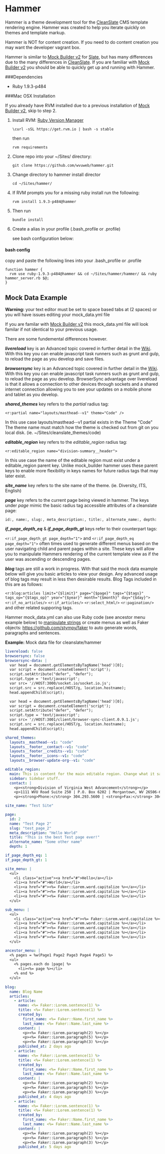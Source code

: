 # Hammer

Hammer is a theme development tool for the [CleanSlate](http://cleanslate.wvu.edu/ "CleanSlate") CMS template rendering engine. Hammer was created to help you iterate quickly on themes and template markup. 

Hammer is  NOT for content creation. If you need to do content creation you may want the developer vagrant box.

Hammer is similar to [Mock Builder v2](https://github.com/wvuweb/mock_builder "Mock Builder v2") for [Slate](http://slatecms.wvu.edu/ "Slate"), but has many differences due to the many differences in [CleanSlate](http://cleanslate.wvu.edu/ "CleanSlate"). If you are familiar with [Mock Builder v2](https://github.com/wvuweb/mock_builder "Mock Builder v2") you should be able to quickly get up and running with Hammer.


###Dependencies

* Ruby 1.9.3-p484


###Mac OSX Installation

If you already have RVM installed due to a previous installation of [Mock Builder v2](https://github.com/wvuweb/mock_builder "Mock Builder"), skip to step 2.

1. Install RVM: [Ruby Version Manager](http://rvm.io/ "Ruby Version Manager")

    `\curl -sSL https://get.rvm.io | bash -s stable`
    
    then run
    
    `rvm requirements`

2. Clone repo into your ~/Sites/ directory:

    `git clone https://github.com/wvuweb/hammer.git`

3. Change directory to hammer install director

    `cd ~/Sites/hammer/`

4. If RVM prompts you for a missing ruby install run the following: 

    `rvm install 1.9.3-p484@hammer`

5. Then run 

    `bundle install`

5. Create a alias in your profile (.bash_profile or .profile)

    see bash configuration below:

#### bash config

copy and paste the following lines into your .bash_profile or .profile

```
function hammer {
  rvm use ruby-1.9.3-p484@hammer && cd ~/Sites/hammer/hammer/ && ruby hammer_server.rb $@;
}
```    

## Mock Data Example

**Warning:** your text editor must be set to space based tabs at (2 spaces) or you will have issues editing your mock_data.yml file

If you are familar with [Mock Builder v2](https://github.com/wvuweb/mock_builder "Mock Builder v2") this mock_data.yml file will look familar if not identical to your previous usage.  

There are some fundemental differences however.

***livereload*** key is an Advanced topic covered in further detail in the [Wiki](http://github.com/wvuweb/hammer/wiki "Link this to the wiki").  With this key you can enable javascript task runners such as grunt and gulp, to reload the page as you develop and save files.

***browsersync*** key is an Advanced topic covered in further detail in the [Wiki](http://github.com/wvuweb/hammer/wiki "Link this to the wiki").  With this key you can enable javascript task runners such as grunt and gulp, to reload the page as you develop.  BrowserSync advantage over livereload is that it allows a connection to other devices through sockets and a shared internet connection allowing you to see your updates on a mobile phone and tablet as you develop. 

***shared_themes*** key refers to the *partial* radius tag:

`<r:partial name="layouts/masthead--v1" theme="Code" />`

In this use case layouts/masthead--v1 partial exists in the Theme "Code"  The theme name must match how the theme is checked out from git on you local disk.  (ie.  ~/Sites/cleanslate_themes/code)

***editable_region*** key refers to the *editable_region* radius tag:

`<r:editable_region name="division-summary__header">`

In this use case the name of the editable region must exist under a editable_region parent key.  Unlike mock_builder hammer uses these parent keys to enable more flexibility in keys names for future radius tags that may later exist.

***site_name*** key refers to the site name of the theme. (ie. Diversity, ITS, English)

***page*** key refers to the current page being viewed in hammer.  The keys under *page* mimic the basic radius tag accessible attributes of a cleanslate page:

`id:, name:, slug:, meta_description:, title:, alternate_name:, depth:`

***if_page_depth_eq*** & ***if_page_depth_gt*** keys refer to their counterpart tags:

`<r:if_page_depth_gt page_depth="1">`
and
`<r:if_page_depth_eq page_depth="1">`
often times used to generate different menus based on the user navigating child and parent pages within a site.  These keys will allow you to manipulate Hammers rendering of the current template view as if the user was ascending or descending pages.

***blog*** tags are still a work in progress. With that said the mock data example below will give you basic articles to view your design. Any advanced usage of blog tags may result in less then desirable results. Blog Tags included in this are as follows:

`<r:blog:articles limit="{$limit}" page="{$page}" tags="{$tags}" tags_op="{$tags_op}" year="{$year}" month="{$month}" day="{$day}">`
`<r:if_no_articles/>` 
`<r:if_articles/>`
`<r:select_html/>` `<r:pagination/>` and other related supporing tags.

Hammer mock_data.yml can also use Ruby code (see ancestor menu example below) to [manipulate strings](http://www.tutorialspoint.com/ruby/ruby_strings.htm "Ruby Strings") or create menus as well as Faker objects: <https://github.com/stympy/faker> to auto generate words, paragraphs and sentences.

**Example:** Mock data file for cleanslate/hammer

```yaml
livereload: false
browsersync: false
browsersync-data: |
  var head = document.getElementsByTagName('head')[0];
  var script = document.createElement('script');
  script.setAttribute("defer", "defer");
  script.type = 'text/javascript';
  var src= '//HOST:3000/socket.io/socket.io.js';
  script.src = src.replace(/HOST/g, location.hostname);
  head.appendChild(script);

  var head = document.getElementsByTagName('head')[0];
  var script = document.createElement('script');
  script.setAttribute("defer", "defer");
  script.type = 'text/javascript';
  var src= '//HOST:3001/client/browser-sync-client.0.9.1.js';
  script.src = src.replace(/HOST/g, location.hostname);
  head.appendChild(script);

shared_themes:
  layouts__masthead--v1: "code"
  layouts__footer__contact--v1: "code"
  layouts__footer__credits--v1: "code"
  layouts__footer__icons--v1: "code"
  layouts__browser-update-org--v1: "code"

editable_region:
  main: This is content for the main editable region. Change what it says in the mock_data.yml file.
  sidebar: Sidebar stuff.
  contact: |
    <p><strong>Division of Virginia West Advancement</strong></p>
    <p>1111 WVU Road Suite 250 | P.O. Box 6202 | Morgantown, WV 26506-6202</p>
    <p><strong>Phone:</strong> 304.293.5600 | <strong>Fax:</strong> 304.293.8279 | <strong>Email:</strong> <a href="mailto:firstname.lastname@mail.wvu.edu">firstname.lastname@mail.wvu.edu</a></p>

site_name: "Test Site"

page:
  id: 2
  name: "Test Page 2"
  slug: "test_page_2"
  meta_description: "Hello World"
  title: "This is the best Test page ever!"
  alternate_name: "Some other name"
  depth: 1

if_page_depth_eq: 1
if_page_depth_gt: 1

site_menu: |
  <ul>
    <li class="active"><a href="#">Hello</a></li>
    <li><a href="#">World</a></li>
    <li><a href="#"><%= Faker::Lorem.word.capitalize %></a></li>
    <li><a href="#"><%= Faker::Lorem.word.capitalize %></a></li>
    <li><a href="#"><%= Faker::Lorem.word.capitalize %></a></li>
  </ul>

sub_menu: |
  <ul>
    <li class="active"><a href="#"><%= Faker::Lorem.word.capitalize %></a></li>
    <li><a href="#"><%= Faker::Lorem.word.capitalize %></a></li>
    <li><a href="#"><%= Faker::Lorem.word.capitalize %></a></li>
    <li><a href="#"><%= Faker::Lorem.word.capitalize %></a></li>
    <li><a href="#"><%= Faker::Lorem.word.capitalize %></a></li>
  </ul>

ancestor_menu: |
  <% pages = %w(Page1 Page2 Page3 Page4 Page5) %>
  <ul>
    <% pages.each do |page| %>
      <li><%= page %></li>
    <% end %>
  </ul>
  
blog:
  name: Blog Name
  articles:
    - article: 
      name: <%= Faker::Lorem.sentence(1) %>
      title: <%= Faker::Lorem.sentence(1) %>
      created_by: 
        first_name: <%= Faker::Name.first_name %>
        last_name: <%= Faker::Name.last_name %>
      content: |
        <p><%= Faker::Lorem.paragraph(2) %></p>
        <p><%= Faker::Lorem.paragraph(5) %></p>
        <p><%= Faker::Lorem.paragraph(3) %></p>
      published_at: 2 days ago
    - article:
      name: <%= Faker::Lorem.sentence(1) %>
      title: <%= Faker::Lorem.sentence(1) %>
      created_by: 
        first_name: <%= Faker::Name.first_name %>
        last_name: <%= Faker::Name.last_name %>
      content: |
        <p><%= Faker::Lorem.paragraph(2) %></p>
        <p><%= Faker::Lorem.paragraph(5) %></p>
        <p><%= Faker::Lorem.paragraph(3) %></p>
      published_at: 4 days ago
    - article:
      name: <%= Faker::Lorem.sentence(1) %>
      title: <%= Faker::Lorem.sentence(1) %>
      created_by: 
        first_name: <%= Faker::Name.first_name %>
        last_name: <%= Faker::Name.last_name %>
      content: |
        <p><%= Faker::Lorem.paragraph(2) %></p>
        <p><%= Faker::Lorem.paragraph(5) %></p>
        <p><%= Faker::Lorem.paragraph(3) %></p>
      published_at: 5 days ago
```
